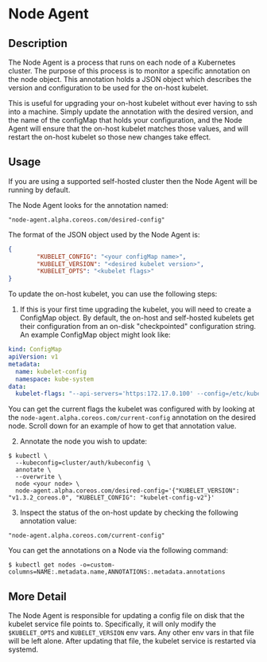 # Node Agent

## Description

The Node Agent is a process that runs on each node of a Kubernetes cluster. The
purpose of this process is to monitor a specific annotation on the node object.
This annotation holds a JSON object which describes the version and configuration
to be used for the on-host kubelet.

This is useful for upgrading your on-host kubelet without ever having to ssh
into a machine. Simply update the annotation with the desired version, and the
name of the configMap that holds your configuration, and the Node Agent will
ensure that the on-host kubelet matches those values, and will restart the on-host
kubelet so those new changes take effect.

## Usage

If you are using a supported self-hosted cluster then the Node Agent will be
running by default.

The Node Agent looks for the annotation named:

```
"node-agent.alpha.coreos.com/desired-config"
```

The format of the JSON object used by the Node Agent is:

```json
{
        "KUBELET_CONFIG": "<your configMap name>",
        "KUBELET_VERSION": "<desired kubelet version>",
        "KUBELET_OPTS": "<kubelet flags>"
}
```

To update the on-host kubelet, you can use the following steps:

1. If this is your first time upgrading the kubelet, you will need to create a
ConfigMap object. By default, the on-host and self-hosted kubelets get their
configuration from an on-disk "checkpointed" configuration string. An example
ConfigMap object might look like:

```yaml
kind: ConfigMap
apiVersion: v1
metadata:
  name: kubelet-config
  namespace: kube-system
data:
  kubelet-flags: "--api-servers='https:172.17.0.100' --config=/etc/kubernetes/manifests --allow-privileged --cluster-dns=10.3.0.10 --cluster-domain=cluster.local --kubeconfig=/etc/kubernetes/kubeconfig --lock-file=/var/run/lock/kubelet.lock"
```

You can get the current flags the kubelet was configured with by looking at
the `node-agent.alpha.coreos.com/current-config` annotation on the desired node.
Scroll down for an example of how to get that annotation value.

2. Annotate the node you wish to update:

```
$ kubectl \
  --kubeconfig=cluster/auth/kubeconfig \
  annotate \
  --overwrite \
  node <your node> \
  node-agent.alpha.coreos.com/desired-config='{"KUBELET_VERSION": "v1.3.2_coreos.0", "KUBELET_CONFIG": "kubelet-config-v2"}'
```

3. Inspect the status of the on-host update by checking the following
annotation value:

```
"node-agent.alpha.coreos.com/current-config"
```

You can get the annotations on a Node via the following command:

```
$ kubectl get nodes -o=custom-columns=NAME:.metadata.name,ANNOTATIONS:.metadata.annotations
```

## More Detail

The Node Agent is responsible for updating a config file on disk that the kubelet
service file points to. Specifically, it will only modify the `$KUBELET_OPTS`
and `KUBELET_VERSION` env vars. Any other env vars in that file will be left
alone. After updating that file, the kubelet service is restarted via systemd.
